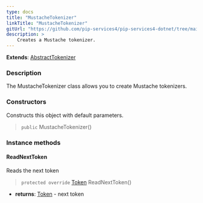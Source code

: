 ```yaml
---
type: docs
title: "MustacheTokenizer"
linkTitle: "MustacheTokenizer"
gitUrl: "https://github.com/pip-services4/pip-services4-dotnet/tree/main/pip-services4-expressions-dotnet"
description: > 
    Creates a Mustache tokenizer.
---
```


**Extends**: [AbstractTokenizer](../../../tokenizers/abstract_tokenizer)

### Description

The MustacheTokenizer class allows you to create Mustache tokenizers.

### Constructors
Constructs this object with default parameters.  

> `public` MustacheTokenizer()

### Instance methods

#### ReadNextToken
Reads the next token

> `protected override` [Token](../../../tokenizers/token) ReadNextToken()

- **returns**: [Token](../../../tokenizers/token) - next token
